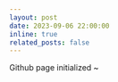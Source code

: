 ```yaml
---
layout: post
date: 2023-09-06 22:00:00
inline: true
related_posts: false
---
```


Github page initialized ~